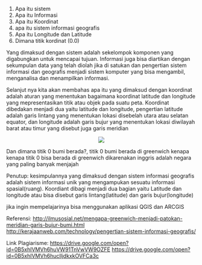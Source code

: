 
1. Apa itu sistem
2. Apa itu Informasi
3. Apa itu Koordinat
4. apa itu sistem informasi geografis
5. Apa itu Longitude dan Latitude 
6. Dimana titik kordinat (0.0)

Yang dimaksud dengan sistem adalah sekelompok komponen yang digabungkan untuk mencapai tujuan.
Informasi juga bisa diartikan dengan sekumpulan data yang telah diolah
jika di satukan dan pengertian sistem informasi dan geografis menjadi sistem komputer yang bisa mengambil, menganalisa dan menampilkan informasi.

Selanjut nya kita akan membahas apa itu yang dimaksud dengan koordinat adalah aturan yang menentukan bagaimana koordinat latitude dan longitude yang mepresentasikan titik atau objek pada suatu peta.
Koordinat dibedakan menjadi dua yaitu latitude dan longitude, pengertian latitude adalah garis lintang yang menentukan lokasi disebelah utara atau selatan equator, dan longitude adalah garis bujur yang menentukan lokasi diwilayah barat atau timur yang disebut juga garis meridian
<p align="center">
    <img src="../../img/GIS.PNG">
    </p>
Dan dimana titik 0 bumi berada?, titik 0 bumi berada di greenwich kenapa kenapa titik 0 bisa berada di greenwich dikarenakan inggris adalah negara yang paling banyak menjajah

Penutup: kesimpulannya yang dimaksud dengan sistem informasi geografis adalah sistem informasi unik yang mengampukan sesuatu informasi spasial(ruang).
Koordiant dibagi menjadi dua bagian yaitu Latitude dan longitude atau bisa disebut garis lintang(latitude) dan garis bujur(longitude)

jika ingin mempelajarinya bisa menggunakan aplikasi QGIS dan ARCGIS

Referensi:
http://ilmusosial.net/mengapa-greenwich-menjadi-patokan-meridian-garis-bujur-bumi.html
http://kerajaanweb.com/technology/pengertian-sistem-informasi-geografis/

Link Plagiarisme:
https://drive.google.com/open?id=0B5xhIVMVh6huVW91TnVwVW9OZFE
https://drive.google.com/open?id=0B5xhIVMVh6huclljdkxkOVFCa3c